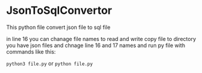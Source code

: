 # JsonToSqlConvertor
This python file convert json file to sql file

in line 16 you can chanage file names to read and write
copy file to directory you have json files and chnage line 16 and 17 names and run py file with commands like this:

`python3 file.py` or `python file.py`
